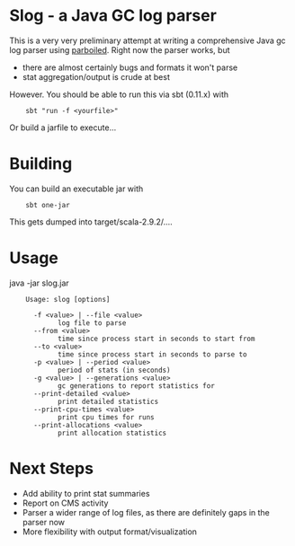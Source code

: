 # Slog - a Java GC log parser

This is a very very preliminary attempt at writing a comprehensive Java gc log parser using [parboiled](https://github.com/sirthias/parboiled/wiki).
Right now the parser works, but
* there are almost certainly bugs and formats it won't parse
* stat aggregation/output is crude at best

However. You should be able to run this via sbt (0.11.x) with

        sbt "run -f <yourfile>"

Or build a jarfile to execute...

# Building

You can build an executable jar with

        sbt one-jar

This gets dumped into target/scala-2.9.2/....

# Usage

java -jar slog.jar

        Usage: slog [options]

          -f <value> | --file <value>
                log file to parse
          --from <value>
                time since process start in seconds to start from
          --to <value>
                time since process start in seconds to parse to
          -p <value> | --period <value>
                period of stats (in seconds)
          -g <value> | --generations <value>
                gc generations to report statistics for
          --print-detailed <value>
                print detailed statistics
          --print-cpu-times <value>
                print cpu times for runs
          --print-allocations <value>
                print allocation statistics

# Next Steps

* Add ability to print stat summaries
* Report on CMS activity
* Parser a wider range of log files, as there are definitely gaps in the parser now
* More flexibility with output format/visualization